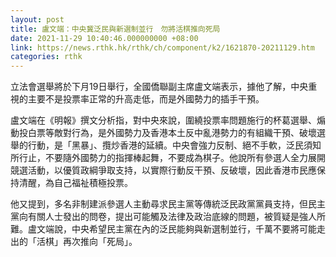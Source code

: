```yaml
---
layout: post
title: 盧文端：中央冀泛民與新選制並行　勿將活棋推向死局
date: 2021-11-29 10:40:46.000000000 +08:00
link: https://news.rthk.hk/rthk/ch/component/k2/1621870-20211129.htm
categories: rthk
---
```


立法會選舉將於下月19日舉行，全國僑聯副主席盧文端表示，據他了解，中央重視的主要不是投票率正常的升高走低，而是外國勢力的插手干預。

盧文端在《明報》撰文分析指，對中央來說，圍繞投票率問題施行的杯葛選舉、煽動投白票等敵對行為，是外國勢力及香港本土反中亂港勢力的有組織干預、破壞選舉的行動，是「黑暴」、攬炒香港的延續。中央會強力反制、絕不手軟，泛民須知所行止，不要隨外國勢力的指揮棒起舞，不要成為棋子。他說所有參選人全力展開競選活動，以優質政綱爭取支持，以實際行動反干預、反破壞，因此香港市民應保持清醒，為自己福祉積極投票。

他又提到，多名非制建派參選人主動尋求民主黨等傳統泛民政黨黨員支持，但民主黨向有關人士發出的問卷，提出可能觸及法律及政治底線的問題，被質疑是強人所難。盧文端說，中央希望民主黨在內的泛民能夠與新選制並行，千萬不要將可能走出的「活棋」再次推向「死局」。

